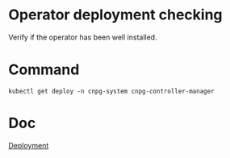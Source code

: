 
# Operator deployment checking

Verify if the operator has been well installed.

# Command

```
kubectl get deploy -n cnpg-system cnpg-controller-manager
```

# Doc
[Deployment](https://cloudnative-pg.io/documentation/1.25/installation_upgrade/#details-about-the-deployment)
